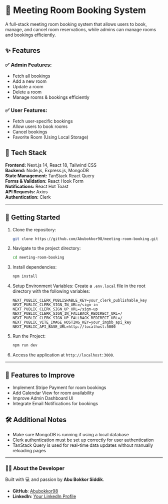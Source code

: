 # 🏢 Meeting Room Booking System

A full-stack meeting room booking system that allows users to book, manage, and cancel room reservations, while admins can manage rooms and bookings efficiently.

## ✨ Features

### ✅ Admin Features:
- Fetch all bookings
- Add a new room
- Update a room
- Delete a room
- Manage rooms & bookings efficiently

### ✅ User Features:
- Fetch user-specific bookings
- Allow users to book rooms
- Cancel bookings
- Favorite Room (Using Local Storage)

## 🚀 Tech Stack
**Frontend:** Next.js 14, React 18, Tailwind CSS  
**Backend:** Node.js, Express.js, MongoDB  
**State Management:** TanStack React Query  
**Forms & Validation:** React Hook Form  
**Notifications:** React Hot Toast  
**API Requests:** Axios  
**Authentication:** Clerk

---

## 🚀 Getting Started

1. Clone the repository:
    ```bash
    git clone https://github.com/Abubokkor98/meeting-room-booking.git
    ```

2. Navigate to the project directory:
    ```bash
    cd meeting-room-booking
    ```

3. Install dependencies:
    ```bash
    npm install
    ```

4. Setup Environment Variables:
    Create a `.env.local` file in the root directory with the following variables:
    ```plaintext
    NEXT_PUBLIC_CLERK_PUBLISHABLE_KEY=your_clerk_publishable_key
    NEXT_PUBLIC_CLERK_SIGN_IN_URL=/sign-in
    NEXT_PUBLIC_CLERK_SIGN_UP_URL=/sign-up
    NEXT_PUBLIC_CLERK_SIGN_IN_FALLBACK_REDIRECT_URL=/
    NEXT_PUBLIC_CLERK_SIGN_UP_FALLBACK_REDIRECT_URL=/
    NEXT_PUBLIC_VITE_IMAGE_HOSTING_KEY=your_imgbb_api_key
    NEXT_PUBLIC_API_BASE_URL=http://localhost:5000
    ```

5. Run the Project:
    ```bash
    npm run dev
    ```

6. Access the application at `http://localhost:3000`.

---

## 🎯 Features to Improve
- Implement Stripe Payment for room bookings
- Add Calendar View for room availability
- Improve Admin Dashboard UI
- Integrate Email Notifications for bookings

## 🛠️ Additional Notes
- Make sure MongoDB is running if using a local database
- Clerk authentication must be set up correctly for user authentication
- TanStack Query is used for real-time data updates without manually reloading pages

---

### **🙋‍♂️ About the Developer**

Built with 💻 and passion by **Abu Bokkor Siddik**.

- **GitHub**: [Abubokkor98](https://github.com/Abubokkor98)
- **LinkedIn**: [Your LinkedIn Profile](https://www.linkedin.com/in/abubokkor)
